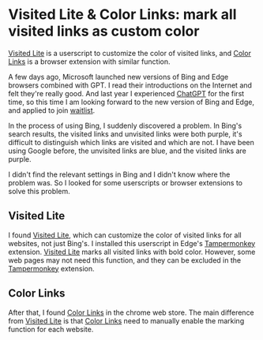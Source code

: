 # Visited Lite & Color Links: mark all visited links as custom color

[Visited Lite](https://greasyfork.org/en/scripts/15173-visited-lite) is a userscript to customize the color of visited links, and [Color Links](https://chrome.google.com/webstore/detail/color-links/hiponeioelghhaljfflaaflpccedbdem/related) is a browser extension with similar function.
<!--more-->

A few days ago, Microsoft launched new versions of Bing and Edge browsers combined with GPT. I read their introductions on the Internet and felt they're really good. And last year I experienced [ChatGPT](https://chat.openai.com/chat) for the first time, so this time I am looking forward to the new version of Bing and Edge, and applied to join [waitlist](https://www.bing.com/new).

In the process of using Bing, I suddenly discovered a problem. In Bing's search results, the visited links and unvisited links were both purple, it's difficult to distinguish which links are visited and which are not. I have been using Google before, the unvisited links are blue, and the visited links are purple.

I didn't find the relevant settings in Bing and I didn't know where the problem was. So I looked for some userscripts or browser extensions to solve this problem.

## Visited Lite
I found [Visited Lite](https://greasyfork.org/en/scripts/15173-visited-lite), which can customize the color of visited links for all websites, not just Bing's. I installed this userscript in Edge's [Tampermonkey](https://www.tampermonkey.net/) extension. [Visited Lite](https://greasyfork.org/en/scripts/15173-visited-lite) marks all visited links with bold color. However, some web pages may not need this function, and they can be excluded in the [Tampermonkey](https://www.tampermonkey.net/) extension.

## Color Links
After that, I found [Color Links](https://chrome.google.com/webstore/detail/color-links/hiponeioelghhaljfflaaflpccedbdem/related) in the chrome web store. The main difference from [Visited Lite](https://greasyfork.org/en/scripts/15173-visited-lite) is that [Color Links](https://chrome.google.com/webstore/detail/color-links/hiponeioelghhaljfflaaflpccedbdem/related) need to manually enable the marking function for each website.
